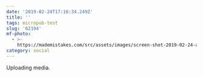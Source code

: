 ```yaml
---
date: '2019-02-24T17:16:34.249Z'
title: ''
tags: micropub-test
slug: '62194'
mf-photo:
  - >-
    https://mademistakes.com/src/assets/images/screen-shot-2019-02-24-at-12.16.04-pm.png
category: social
---
```

Uploading media.

